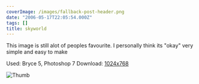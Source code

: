 ```yaml
---
coverImage: /images/fallback-post-header.png
date: "2006-05-17T22:05:54.000Z"
tags: []
title: skyworld
---
```


This image is still alot of peoples favourite. I personally think its "okay" very simple and easy to make

Used: Bryce 5, Photoshop 7
Download: [1024x768](https://www.mikecann.co.uk/Images/Art-Full/skyworld.jpg)

![Thumb](https://www.mikecann.co.uk/Images/Art-Thumbs/skyworld.gif "Thumb")
